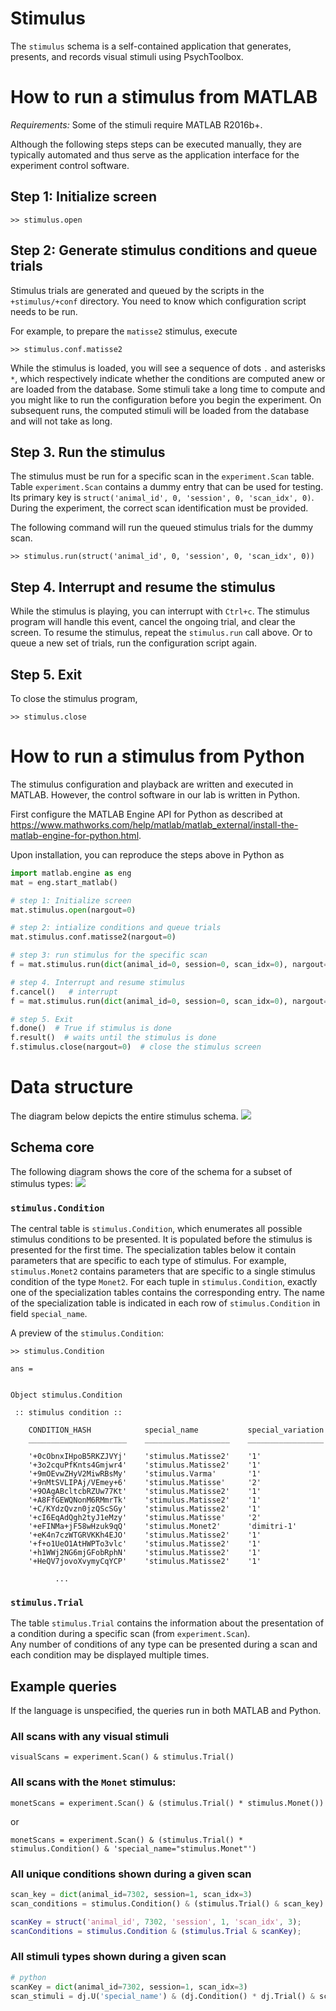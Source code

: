# Stimulus 
The `stimulus` schema is a self-contained application that generates, presents, and records visual stimuli using PsychToolbox.

# How to run a stimulus from MATLAB 
*Requirements:* Some of the stimuli require MATLAB R2016b+. 

Although the following steps steps can be executed manually, they are typically automated and thus serve as the application interface for the experiment control software.

## Step 1: Initialize screen
```
>> stimulus.open
```

## Step 2: Generate stimulus conditions and queue trials
Stimulus trials are generated and queued by the scripts in the `+stimulus/+conf` directory.  You need to know which configuration script needs to be run.

For example, to prepare the `matisse2` stimulus, execute 
```
>> stimulus.conf.matisse2
```

While the stimulus is loaded, you will see a sequence of dots `.` and asterisks `*`, which respectively indicate whether the conditions are computed anew or are loaded from the database.  Some stimuli take a long time to compute and you might like to run the configuration before you begin the experiment.  On subsequent runs, the computed stimuli will be loaded from the database and will not take as long.

## Step 3.  Run the stimulus 
The stimulus must be run for a specific scan in the `experiment.Scan` table.  
Table `experiment.Scan` contains a dummy entry that can be used for testing.  Its primary key is `struct('animal_id', 0, 'session', 0, 'scan_idx', 0)`.  During the experiment, the correct scan identification must be provided.

The following command will run the queued stimulus trials for the dummy scan. 
```
>> stimulus.run(struct('animal_id', 0, 'session', 0, 'scan_idx', 0))
```

## Step 4.  Interrupt and resume the stimulus
While the stimulus is playing, you can interrupt with `Ctrl+c`.  The stimulus program will handle this event, cancel the ongoing trial, and clear the screen.  To resume the stimulus, repeat the `stimulus.run` call above.  Or to queue a new set of trials, run the configuration script again.

## Step 5. Exit 
To close the stimulus program, 
```
>> stimulus.close
```

# How to run a stimulus from Python
The stimulus configuration and playback are written and executed in MATLAB.  However, the control software in our lab is written in Python. 

First configure the MATLAB Engine API for Python as described at https://www.mathworks.com/help/matlab/matlab_external/install-the-matlab-engine-for-python.html.

Upon installation, you can reproduce the steps above in Python as 
```python
import matlab.engine as eng
mat = eng.start_matlab()

# step 1: Initialize screen
mat.stimulus.open(nargout=0)            

# step 2: intialize conditions and queue trials
mat.stimulus.conf.matisse2(nargout=0)  

# step 3: run stimulus for the specific scan
f = mat.stimulus.run(dict(animal_id=0, session=0, scan_idx=0), nargout=0, async=True)

# step 4. Interrupt and resume stimulus
f.cancel()   # interrupt 
f = mat.stimulus.run(dict(animal_id=0, session=0, scan_idx=0), nargout=0, async=True)   # resume

# step 5. Exit 
f.done()  # True if stimulus is done
f.result()  # waits until the stimulus is done
f.stimulus.close(nargout=0)  # close the stimulus screen 
```

# Data structure 
The diagram below depicts the entire stimulus schema. 
![](erd.png)

## Schema core
The following diagram shows the core of the schema for a subset of stimulus types: 
![](core-erd.png)

### `stimulus.Condition`
The central table is `stimulus.Condition`, which enumerates all possible stimulus conditions to be presented. 
It is populated before the stimulus is presented for the first time.
The specialization tables below it contain parameters that are specific to each type of stimulus. 
For example, `stimulus.Monet2` contains parameters that are specific to a single stimulus condition of the type `Monet2`.
For each tuple in `stimulus.Condition`, exactly one of the specialization tables contains the corresponding entry.
The name of the specialization table is indicated in each row of `stimulus.Condition` in field `special_name`. 

A preview of the `stimulus.Condition`:
```
>> stimulus.Condition

ans = 


Object stimulus.Condition

 :: stimulus condition ::

    CONDITION_HASH            special_name           special_variation
    ______________________    ___________________    _________________

    '+0cObnxIHpoB5RKZJVYj'    'stimulus.Matisse2'    '1'              
    '+3o2cquPfKnts4Gmjwr4'    'stimulus.Matisse2'    '1'              
    '+9mOEvwZHyV2MiwRBsMy'    'stimulus.Varma'       '1'              
    '+9nMtSVLIPAj/VEmey+6'    'stimulus.Matisse'     '2'              
    '+9OAgABcltcbRZUw77Kt'    'stimulus.Matisse2'    '1'              
    '+A8FfGEWQNonM6RMmrTk'    'stimulus.Matisse2'    '1'              
    '+C/KYdzQvzn0jzQScSGy'    'stimulus.Matisse2'    '1'              
    '+cI6EqAdQgh2tyJ1eMzy'    'stimulus.Matisse'     '2'              
    '+eFINMa+jF58wHzuk9qQ'    'stimulus.Monet2'      'dimitri-1'      
    '+eK4n7czWTGRVKKh4EJO'    'stimulus.Matisse2'    '1'              
    '+f+o1UeO1AtHWPTo3vlc'    'stimulus.Matisse2'    '1'              
    '+h1WWj2NG6mjGFobRphN'    'stimulus.Matisse2'    '1'              
    '+HeQV7jovoXvymyCqYCP'    'stimulus.Matisse2'    '1'              

          ...
```

### `stimulus.Trial`
The table `stimulus.Trial` contains the information about the presentation of a condition during a specific scan (from `experiment.Scan`).  
Any number of conditions of any type can be presented during a scan and each condition may be displayed multiple times.

## Example queries
If the language is unspecified, the queries run in both MATLAB and Python.

### All scans with any visual stimuli
```
visualScans = experiment.Scan() & stimulus.Trial()
```

### All scans with the `Monet` stimulus:
```
monetScans = experiment.Scan() & (stimulus.Trial() * stimulus.Monet())
```
or
```
monetScans = experiment.Scan() & (stimulus.Trial() * stimulus.Condition() & 'special_name="stimulus.Monet"')
```

### All unique conditions shown during a given scan

```python
scan_key = dict(animal_id=7302, session=1, scan_idx=3)
scan_conditions = stimulus.Condition() & (stimulus.Trial() & scan_key)
```

```matlab
scanKey = struct('animal_id', 7302, 'session', 1, 'scan_idx', 3);
scanConditions = stimulus.Condition & (stimulus.Trial & scanKey);
```


### All stimuli types shown during a given scan
```python
# python
scanKey = dict(animal_id=7302, session=1, scan_idx=3)
scan_stimuli = dj.U('special_name') & (dj.Condition() * dj.Trial() & scanKey)
```
